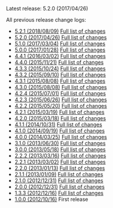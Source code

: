 Latest release: 5.2.0 (2017/04/26)

All previous release change logs:

* [5.2.1 (2018/08/09)](Documentation/Changelog/5.2.1.md) [Full list of changes](https://github.com/FluidTYPO3/fluidcontent/compare/5.2.0...5.2.1)
* [5.2.0 (2017/04/26)](Documentation/Changelog/5.2.0.md) [Full list of changes](https://github.com/FluidTYPO3/fluidcontent/compare/5.1.0...5.2.0)
* [5.1.0 (2017/03/04)](Documentation/Changelog/5.1.0.md) [Full list of changes](https://github.com/FluidTYPO3/fluidcontent/compare/5.0.0...5.1.0)
* [5.0.0 (2017/01/28)](Documentation/Changelog/5.0.0.md) [Full list of changes](https://github.com/FluidTYPO3/fluidcontent/compare/4.4.1...5.0.0)
* [4.4.1 (2016/03/02)](Documentation/Changelog/4.4.1.md) [Full list of changes](https://github.com/FluidTYPO3/fluidcontent/compare/4.4.0...4.4.1)
* [4.4.0 (2015/11/21)](Documentation/Changelog/4.4.0.md) [Full list of changes](https://github.com/FluidTYPO3/fluidcontent/compare/4.3.3...4.4.0)
* [4.3.3 (2015/10/24)](Documentation/Changelog/4.3.3.md) [Full list of changes](https://github.com/FluidTYPO3/fluidcontent/compare/4.3.2...4.3.3)
* [4.3.2 (2015/09/10)](Documentation/Changelog/4.3.2.md) [Full list of changes](https://github.com/FluidTYPO3/fluidcontent/compare/4.3.1...4.3.2)
* [4.3.1 (2015/08/08)](Documentation/Changelog/4.3.1.md) [Full list of changes](https://github.com/FluidTYPO3/fluidcontent/compare/4.3.0...4.3.1)
* [4.3.0 (2015/08/08)](Documentation/Changelog/4.3.0.md) [Full list of changes](https://github.com/FluidTYPO3/fluidcontent/compare/4.2.4...4.3.0)
* [4.2.4 (2015/07/01)](Documentation/Changelog/4.2.4.md) [Full list of changes](https://github.com/FluidTYPO3/fluidcontent/compare/4.2.3...4.2.4)
* [4.2.3 (2015/06/26)](Documentation/Changelog/4.2.3.md) [Full list of changes](https://github.com/FluidTYPO3/fluidcontent/compare/4.2.2...4.2.3)
* [4.2.2 (2015/05/20)](Documentation/Changelog/4.2.2.md) [Full list of changes](https://github.com/FluidTYPO3/fluidcontent/compare/4.2.1...4.2.2)
* [4.2.1 (2015/03/19)](Documentation/Changelog/4.2.1.md) [Full list of changes](https://github.com/FluidTYPO3/fluidcontent/compare/4.2.0...4.2.1)
* [4.2.0 (2015/03/18)](Documentation/Changelog/4.2.0.md) [Full list of changes](https://github.com/FluidTYPO3/fluidcontent/compare/4.1.1...4.2.0)
* [4.1.1 (2014/10/31)](Documentation/Changelog/4.1.1.md) [Full list of changes](https://github.com/FluidTYPO3/fluidcontent/compare/4.1.0...4.1.1)
* [4.1.0 (2014/09/19)](Documentation/Changelog/4.1.0.md) [Full list of changes](https://github.com/FluidTYPO3/fluidcontent/compare/4.0.0...4.1.0)
* [4.0.0 (2014/03/25)](Documentation/Changelog/4.0.0.md) [Full list of changes](https://github.com/FluidTYPO3/fluidcontent/compare/3.1.0...4.0.0)
* [3.1.0 (2013/06/30)](Documentation/Changelog/3.1.0.md) [Full list of changes](https://github.com/FluidTYPO3/fluidcontent/compare/3.0.0...3.1.0)
* [3.0.0 (2013/05/18)](Documentation/Changelog/3.0.0.md) [Full list of changes](https://github.com/FluidTYPO3/fluidcontent/compare/2.2.2...3.0.0)
* [2.2.2 (2013/03/16)](Documentation/Changelog/2.2.2.md) [Full list of changes](https://github.com/FluidTYPO3/fluidcontent/compare/2.2.1...2.2.2)
* [2.2.1 (2013/03/02)](Documentation/Changelog/2.2.1.md) [Full list of changes](https://github.com/FluidTYPO3/fluidcontent/compare/2.2.0...2.2.1)
* [2.2.0 (2013/01/13)](Documentation/Changelog/2.2.0.md) [Full list of changes](https://github.com/FluidTYPO3/fluidcontent/compare/2.1.1...2.2.0)
* [2.1.1 (2013/01/09)](Documentation/Changelog/2.1.1.md) [Full list of changes](https://github.com/FluidTYPO3/fluidcontent/compare/2.1.0...2.1.1)
* [2.1.0 (2012/12/31)](Documentation/Changelog/2.1.0.md) [Full list of changes](https://github.com/FluidTYPO3/fluidcontent/compare/2.0.0...2.1.0)
* [2.0.0 (2012/12/31)](Documentation/Changelog/2.0.0.md) [Full list of changes](https://github.com/FluidTYPO3/fluidcontent/compare/1.3.3...2.0.0)
* [1.3.3 (2012/12/16)](Documentation/Changelog/1.3.3.md) [Full list of changes](https://github.com/FluidTYPO3/fluidcontent/compare/1.0.0...1.3.3)
* [1.0.0 (2012/10/16)](Documentation/Changelog/1.0.0.md) First release

